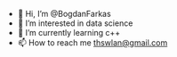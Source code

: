 - 👋 Hi, I’m @BogdanFarkas
- 👀 I’m interested in data science
- 🌱 I’m currently learning c++
- 📫 How to reach me thswlan@gmail.com

<!---
BogdanFarkas/BogdanFarkas is a ✨ special ✨ repository because its `README.md` (this file) appears on your GitHub profile.
You can click the Preview link to take a look at your changes.
--->
